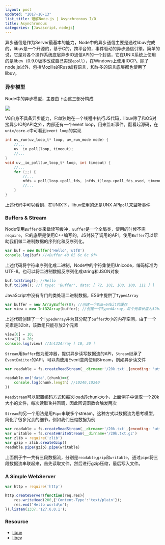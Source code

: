 ```yaml
---
layout: post
updated: "2017-10-13"
list_title: 理解Node.js | Asynchronous I/O
title: Asynchronous
categories: [Javascript，nodejs]
---
```


异步通信是作为Server最基本的能力，Node中的异步通信主要是通过libuv完成的，libuv是一个开源的，基于C的，跨平台的，事件驱动的异步通信引擎。简单的说，它是对各个操作系统底层异步IO通信API的一个封装，它在UNIX系统上使用的是libev（0.9.0版本改成自己实现`epoll`），在Windows上使用IOCP。除了node.js以外，包括Mozilla的Rust编程语言，和许多的语言底层都也使用了libuv。

### 异步模型

Node中的异步模型，主要由下面这三部分构成

<img class="md-img-center" src="{{site.baseurl}}/assets/images/2016/07/node-1.png">

V8自身不具备异步能力，它单独跑在一个线程中执行JS代码，libuv除了和OS对接异步IO的API之外，内部还有一个event loop，用来监听事件。翻看起源码，在`unix/core.c`中可看到`event loop`的实现

```c
int uv_run(uv_loop_t* loop, uv_run_mode mode) {
    //...
    uv__io_poll(loop, timeout);
    //...
}
void uv__io_poll(uv_loop_t* loop, int timeout) {
    //...
    for (;;) {
        //...
        nfds = poll(loop->poll_fds, (nfds_t)loop->poll_fds_used, timeout);
        //...
    }
}
```

上述代码中可以看到，在UNIX下，libuv使用的还是UNX API`poll`来监听事件


### Buffers & Stream

Node使用`Buffer`类来做读写缓冲，`Buffer`是一个全局类，使用的时候不需`require`，它的底层是使用C++编写的，JS封装了调用的API。使用`Buffer`可以帮助我们做二进制数据的序列化和反序列化。

```javascript
var buf = new Buffer('Hello','utf8')
console.log(buf) //<Buffer 48 65 6c 6c 6f>
```
上述代码将字符串序列化成二进制，Node中的字符集使用Unicode，编码标准为UTF-8。也可以将二进制数据反序列化成string和JSON对象

```javascript
buf.toString(); //Hello
buf.toJSON(); //{ type: 'Buffer', data: [ 72, 101, 108, 108, 111 ] }
```
JavaScript中没有专门的类处理二进制数据，ES6中提供了`TypedArray`

```javascript
var buffer = new ArrayBuffer(8); //创建一个8x8=64bit的缓存
var view = new Int32Array(buffer); //创建一个TypedArray，每个元素长度为32bit
```
上述代码创建了一个`TypedArray`并为其分配了`buffer`大小的内存空间，由于一个元素是32bit，该数组只能存放2个元素

```javascript
view[0] = 10;
view[1] = 20;
console.log(view) //Int32Array [ 10, 20 ]
```

`Stream`用`Buffer`做为缓冲器，提供异步读写数据流的API，`Stream`继承了`EventEmiiter`的API，可以向使用Event意向使用Stream，例如异步读文件

```javascript
var readable = fs.createReadStream(__dirname+'/20k.txt',{encoding: 'utf8', highWaterMark: 10*1024})

readable.on('data',(chunk)=>{
	console.log(chunk.length) //10240,10240
})
```
`ReadStream`可以配置编码方式和每次load的chunk大小，上面例子中读取一个20k大小的文件，每次读取1k并回调，因此回调函数会触发两次

`Stream`的另一个用法是用`Pipe`串联多个stream，这种方式以数据流为思考模型，简化了很多冗余的细节，例如我们压缩数据为例

```javascript
var readable = fs.createReadStream(__dirname+'/20k.txt',{encoding: 'utf8', highWaterMark: 10*1024})
var writable = fs.createWriteStream(__dirname+'/20k.txt.gz')
var zlib = require('zlib')
var gzip = zlib.createGzip()
readable.pipe(gzip).pipe(writable)
```
上面例子中一共有三段数据流，分别是`readable`,`gzip`和`writable`，通过`pipe`将三段数据流串联起来，首先读取文件，然后进行gzip压缩，最后写入文件。

### A Simple WebServer

```javascript
var http = require('http')

http.createServer(function(req,res){
    res.writeHead(200,{'Content-Type':'text/plain'});
    res.end('Hello world\n');
}).listen(1337,'127.0.0.1');
```


### Resource

- [libuv](http://libuv.org/)
- [libev](https://github.com/enki/libev)